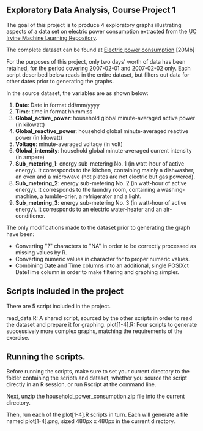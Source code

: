 ## Exploratory Data Analysis, Course Project 1

The goal of this project is to produce 4 exploratory graphs illustrating aspects of a
data set on electric power consumption extracted from the 
<a href="http://archive.ics.uci.edu/ml/">UC Irvine Machine Learning Repository</a>.

The complete dataset can be found at <a href="https://d396qusza40orc.cloudfront.net/exdata%2Fdata%2Fhousehold_power_consumption.zip">Electric power consumption</a> [20Mb]

For the purposes of this project, only two days' worth of data has been retained, for the period covering 
2007-02-01 and 2007-02-02 only. Each script described below reads in the entire dataset, but filters out 
data for other dates prior to generating the graphs.

In the source dataset, the variables are as shown below:

<ol>
<li><b>Date</b>: Date in format dd/mm/yyyy </li>
<li><b>Time</b>: time in format hh:mm:ss </li>
<li><b>Global_active_power</b>: household global minute-averaged active power (in kilowatt) </li>
<li><b>Global_reactive_power</b>: household global minute-averaged reactive power (in kilowatt) </li>
<li><b>Voltage</b>: minute-averaged voltage (in volt) </li>
<li><b>Global_intensity</b>: household global minute-averaged current intensity (in ampere) </li>
<li><b>Sub_metering_1</b>: energy sub-metering No. 1 (in watt-hour of active energy). It corresponds to the kitchen, containing mainly a dishwasher, an oven and a microwave (hot plates are not electric but gas powered). </li>
<li><b>Sub_metering_2</b>: energy sub-metering No. 2 (in watt-hour of active energy). It corresponds to the laundry room, containing a washing-machine, a tumble-drier, a refrigerator and a light. </li>
<li><b>Sub_metering_3</b>: energy sub-metering No. 3 (in watt-hour of active energy). It corresponds to an electric water-heater and an air-conditioner.</li>
</ol>

The only modifications made to the dataset prior to generating the graph have been:

- Converting "?" characters to "NA" in order to be correctly processed as missing values by R.
- Converting numeric values in character for to proper numeric values.
- Combining Date and Time columns into an additional, single POSIXct DateTime column in order to make filtering and graphing simpler.



## Scripts included in the project

There are 5 script included in the project.

read_data.R: A shared script, sourced by the other scripts in order to read the dataset and prepare it for graphing.
plot[1-4].R: Four scripts to generate successively more complex graphs, matching the requirements of the exercise.



## Running the scripts.

Before running the scripts, make sure to set your current directory to the folder containing the scripts and dataset, whether you source the script directly in an R session, or run Rscript at the command line. 

Next, unzip the household_power_consumption.zip file into the current directory.

Then, run each of the plot[1-4].R scripts in turn. Each will generate a file named plot[1-4].png, sized 480px x 480px in the current directory.
